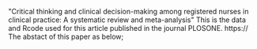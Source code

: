 "Critical thinking and clinical decision-making among registered nurses in clinical practice: A systematic review and meta-analysis"
This is the data and Rcode used for this article published in the journal PLOSONE. https://
The abstact of this paper as below;
